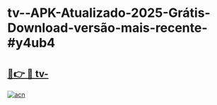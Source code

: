 # tv--APK-Atualizado-2025-Grátis-Download-versão-mais-recente-#y4ub4

# <h2><a href="https://ainizakaria.my?title=tv-&ref=24M">🔗👉 🔴 tv-</a></h2>

[![acn](https://github.com/user-attachments/assets/0f9c940e-d8b0-45ae-aac7-cd30a18b3e1c)](https://ainizakaria.my?title=tv-&ref=24M)

